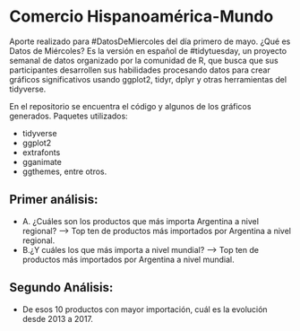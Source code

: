 # Comercio Hispanoamérica-Mundo
Aporte realizado para #DatosDeMiercoles del día primero de mayo. ¿Qué es Datos de Miércoles? Es la versión en español de #tidytuesday, un proyecto semanal de datos organizado por la comunidad de R, que busca que sus participantes desarrollen sus habilidades procesando datos para crear gráficos significativos usando ggplot2, tidyr, dplyr y otras herramientas del tidyverse.

En el repositorio se encuentra el código y algunos de los gráficos generados. Paquetes utilizados: 
* tidyverse 
* ggplot2 
* extrafonts
* gganimate 
* ggthemes, entre otros. 
## Primer análisis: 
- A. ¿Cuáles son los productos que más importa Argentina a nivel regional? --> Top ten de productos más importados por Argentina a nivel regional.
- B.¿Y cuáles los que más importa a nivel mundial? --> Top ten de productos más importados por Argentina a nivel mundial.

## Segundo Análisis: 
- De esos 10 productos con mayor importación, cuál es la evolución desde 2013 a 2017. 
